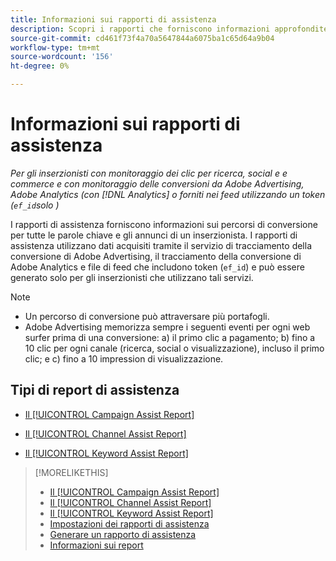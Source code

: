 ```yaml
---
title: Informazioni sui rapporti di assistenza
description: Scopri i rapporti che forniscono informazioni approfondite sui percorsi di conversione.
source-git-commit: cd461f73f4a70a5647844a6075ba1c65d64a9b04
workflow-type: tm+mt
source-wordcount: '156'
ht-degree: 0%

---
```


# Informazioni sui rapporti di assistenza

*Per gli inserzionisti con monitoraggio dei clic per ricerca, social e e commerce e con monitoraggio delle conversioni da Adobe Advertising, Adobe Analytics (con [!DNL Analytics] o forniti nei feed utilizzando un token (`ef_id`solo )*

I rapporti di assistenza forniscono informazioni sui percorsi di conversione per tutte le parole chiave e gli annunci di un inserzionista. I rapporti di assistenza utilizzano dati acquisiti tramite il servizio di tracciamento della conversione di Adobe Advertising, il tracciamento della conversione di Adobe Analytics e file di feed che includono token (`ef_id`) e può essere generato solo per gli inserzionisti che utilizzano tali servizi.

>[!NOTE]
>
>* Un percorso di conversione può attraversare più portafogli.
>* Adobe Advertising memorizza sempre i seguenti eventi per ogni web surfer prima di una conversione: a) il primo clic a pagamento; b) fino a 10 clic per ogni canale (ricerca, social o visualizzazione), incluso il primo clic; e c) fino a 10 impression di visualizzazione.


## Tipi di report di assistenza

* [Il [!UICONTROL Campaign Assist Report]](/help/search-social-commerce/reports/management/assist/campaign-assist-report.md)

* [Il [!UICONTROL Channel Assist Report]](/help/search-social-commerce/reports/management/assist/channel-assist-report.md)

* [Il [!UICONTROL Keyword Assist Report]](/help/search-social-commerce/reports/management/assist/keyword-assist-report.md)

>[!MORELIKETHIS]
>
>* [Il [!UICONTROL Campaign Assist Report]](campaign-assist-report.md)
>* [Il [!UICONTROL Channel Assist Report]](channel-assist-report.md)
>* [Il [!UICONTROL Keyword Assist Report]](keyword-assist-report.md)
>* [Impostazioni dei rapporti di assistenza](assist-report-settings.md)
>* [Generare un rapporto di assistenza](assist-report-generate.md)
>* [Informazioni sui report](/help/search-social-commerce/reports/report-about.md)

